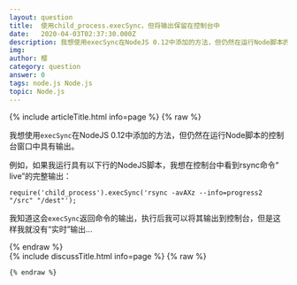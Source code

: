```yaml
---
layout: question
title:  使用child_process.execSync，但将输出保留在控制台中
date:   2020-04-03T02:37:30.000Z
description: 我想使用execSync在NodeJS 0.12中添加的方法，但仍然在运行Node脚本的控制台窗口中具有输出。例如，如果我运行具有以下行的NodeJS...
img: 
author: 樱
category: question
answer: 0
tags: node.js Node.js
topic: Node.js
---
```

<div class="article-root">
  <div class="article">
    {% include articleTitle.html info=page %}
    {% raw %}
    <div class="article-content"><p><font style="vertical-align: inherit;"><font style="vertical-align: inherit;">我想使用</font></font><code>execSync</code><font style="vertical-align: inherit;"><font style="vertical-align: inherit;">在NodeJS 0.12中添加</font><font style="vertical-align: inherit;">的</font><font style="vertical-align: inherit;">方法，但仍然在运行Node脚本的控制台窗口中具有输出。</font></font></p>

<p><font style="vertical-align: inherit;"><font style="vertical-align: inherit;">例如，如果我运行具有以下行的NodeJS脚本，我想在控制台中看到rsync命令“ live”的完整输出：</font></font></p>

<pre><code>require('child_process').execSync('rsync -avAXz --info=progress2 "/src" "/dest"');
</code></pre>

<p><font style="vertical-align: inherit;"><font style="vertical-align: inherit;">我知道这会</font></font><code>execSync</code><font style="vertical-align: inherit;"><font style="vertical-align: inherit;">返回命令的输出，执行后我可以将其输出到控制台，但是这样我就没有“实时”输出...</font></font></p></div>
    {% endraw %}
  </div>

  <div class="discuss-wrapper">
    {% include discussTitle.html info=page %}
    {% raw %}
    
    {% endraw %}
  </div>
<div>
